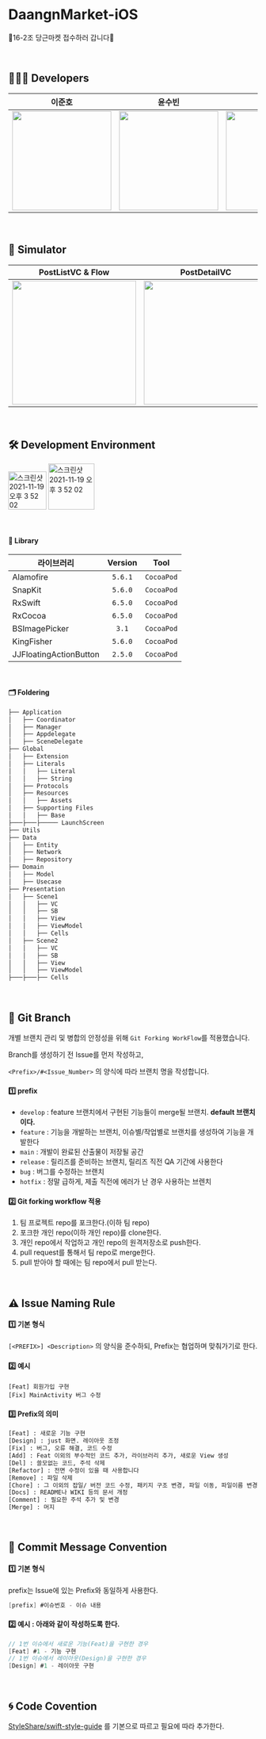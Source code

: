 # DaangnMarket-iOS
🥕16-2조 당근마켓 접수하러 갑니다🥕

</br>

## 👩🏻‍💻  Developers

| 이준호 | 윤수빈 | 강승현  |
| ----------------- | :-----: | ----- |
| <img src="https://user-images.githubusercontent.com/77208067/169958888-f18a0edf-7969-4f25-920f-288ccf255950.png" width="200">|<img src="https://user-images.githubusercontent.com/77208067/169958298-d3f074da-5b1b-4b93-9af8-25353bb3c946.jpeg" width="200">|<img src="https://user-images.githubusercontent.com/77208067/170718481-ccb42a24-3118-45b8-ad4f-bcb8f4cbbfe3.jpeg" width="200">|

</br>

## 👀  Simulator
| PostListVC & Flow | PostDetailVC | PostDetailVC |
| ----------------- | :-----: | ----- |
|<img src = "https://user-images.githubusercontent.com/77208067/170718972-09dec0f0-e7d0-4618-be0d-50a8427843f0.gif" width ="250"> |<img src = "https://user-images.githubusercontent.com/77208067/170719054-7fa9322e-9cd5-408d-96be-dc8f3d273a60.gif" width ="250">  |<img src = "https://user-images.githubusercontent.com/77208067/170719101-65798262-f404-4e51-ab7d-0bde355cf0c4.gif" width ="250">|

</br>

## 🛠  Development Environment

<img width="77" alt="스크린샷 2021-11-19 오후 3 52 02" src="https://img.shields.io/badge/iOS-13.0+-silver"> <img width="93" alt="스크린샷 2021-11-19 오후 3 52 02" src="https://img.shields.io/badge/Xcode-13.3.1-blue">

</br>


#### 🎁 Library

| 라이브러리        | Version | Tool |
| ----------------- | :-----: | ----- |
| Alamofire           | `5.6.1` | `CocoaPod` |
| SnapKit           | `5.6.0` | `CocoaPod` |
| RxSwift         | `6.5.0` | `CocoaPod` |
| RxCocoa        | `6.5.0` | `CocoaPod` |
| BSImagePicker       | `3.1` | `CocoaPod` |
| KingFisher       | `5.6.0` | `CocoaPod` |
| JJFloatingActionButton       | `2.5.0` | `CocoaPod` |


</br>

#### 🗂 Foldering
```bash
├── Application
│   ├── Coordinator
│   ├── Manager
│   ├── Appdelegate
│   ├── SceneDelegate
├── Global
│   ├── Extension
│   ├── Literals
│   │   ├── Literal
│   │   ├── String
│   ├── Protocols
│   ├── Resources
│   │   ├── Assets
│   ├── Supporting Files
│   │   ├── Base
├───├───├───── LaunchScreen
├── Utils
├── Data
│   ├── Entity
│   ├── Network
│   ├── Repository
├── Domain
│   ├── Model
│   ├── Usecase
├── Presentation
│   ├── Scene1
│   │   ├── VC
│   │   ├── SB
│   │   ├── View
│   │   ├── ViewModel
│   │   ├── Cells
│   ├── Scene2
│   │   ├── VC
│   │   ├── SB
│   │   ├── View
│   │   ├── ViewModel
├───├───├── Cells

```


</br>

## 🔀  Git Branch

개별 브랜치 관리 및 병합의 안정성을 위해 `Git Forking WorkFlow`를 적용했습니다.

Branch를 생성하기 전 Issue를 먼저 작성하고,

`<Prefix>/#<Issue_Number>` 의 양식에 따라 브랜치 명을 작성합니다.

#### 1️⃣ prefix

- `develop` : feature 브랜치에서 구현된 기능들이 merge될 브랜치. **default 브랜치이다.**
- `feature` : 기능을 개발하는 브랜치, 이슈별/작업별로 브랜치를 생성하여 기능을 개발한다
- `main` : 개발이 완료된 산출물이 저장될 공간
- `release` : 릴리즈를 준비하는 브랜치, 릴리즈 직전 QA 기간에 사용한다
- `bug` : 버그를 수정하는 브랜치
- `hotfix` : 정말 급하게, 제출 직전에 에러가 난 경우 사용하는 브렌치

#### 2️⃣ Git forking workflow 적용

1. 팀 프로젝트 repo를 포크한다.(이하 팀 repo)
2. 포크한 개인 repo(이하 개인 repo)를 clone한다.
3. 개인 repo에서 작업하고 개인 repo의 원격저장소로 push한다.
4. pull request를 통해서 팀 repo로 merge한다.
5. pull 받아야 할 때에는 팀 repo에서 pull 받는다.

</br>

## ⚠️  Issue Naming Rule
#### 1️⃣ 기본 형식
`[<PREFIX>] <Description>` 의 양식을 준수하되, Prefix는 협업하며 맞춰가기로 한다.

#### 2️⃣ 예시
```
[Feat] 회원가입 구현
[Fix] MainActivity 버그 수정
```

#### 3️⃣ Prefix의 의미

```bash
[Feat] : 새로운 기능 구현
[Design] : just 화면. 레이아웃 조정
[Fix] : 버그, 오류 해결, 코드 수정
[Add] : Feat 이외의 부수적인 코드 추가, 라이브러리 추가, 새로운 View 생성
[Del] : 쓸모없는 코드, 주석 삭제
[Refactor] : 전면 수정이 있을 때 사용합니다
[Remove] : 파일 삭제
[Chore] : 그 이외의 잡일/ 버전 코드 수정, 패키지 구조 변경, 파일 이동, 파일이름 변경
[Docs] : README나 WIKI 등의 문서 개정
[Comment] : 필요한 주석 추가 및 변경
[Merge] : 머지
```

</br>

## 🍗  Commit Message Convention

#### 1️⃣ 기본 형식
prefix는 Issue에 있는 Prefix와 동일하게 사용한다.
```swift
[prefix] #이슈번호 - 이슈 내용
```

#### 2️⃣ 예시 : 아래와 같이 작성하도록 한다.

```swift
// 1번 이슈에서 새로운 기능(Feat)을 구현한 경우
[Feat] #1 - 기능 구현
// 1번 이슈에서 레이아웃(Design)을 구현한 경우
[Design] #1 - 레이아웃 구현
```

</br>

## 🌀  Code Covention

[StyleShare/swift-style-guide](https://github.com/StyleShare/swift-style-guide) 를 기본으로 따르고 필요에 따라 추가한다.
